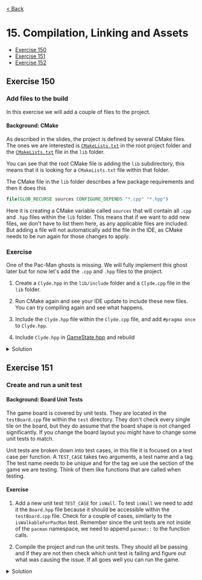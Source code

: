 [< Back](README.md)

# 15. Compilation, Linking and Assets

* [Exercise 150](#exercise-150)
* [Exercise 151](#exercise-151)
* [Exercise 152](#exercise-152)

## Exercise 150

### Add files to the build

In this exercise we will add a couple of files to the project.

#### Background: CMake

As described in the slides, the project is defined by several CMake files. The ones we
are interested is [`CMakeLists.txt`][2] in the root project folder and
the [`CMakeLists.txt`][3] file in the `lib` folder.

You can see that the root CMake file is adding the `lib` subdirectory, this means that
it is looking for a `CMakeLists.txt` file within that folder.

The CMake file in the `lib` folder describes a few package requirements and then it
does this

```cmake
file(GLOB_RECURSE sources CONFIGURE_DEPENDS "*.cpp" "*.hpp")
```

Here it is creating a CMake variable called `sources` that will contain all `.cpp`
and `.hpp` files within the `lib`
folder. This means that if we want to add new files, we don't have to list them here,
as any applicable files are included. But adding a file will not automatically add the
file in the IDE, as CMake needs to be run again for those changes to apply.

### Exercise

One of the Pac-Man ghosts is missing. We will fully implement this ghost later but for
now let's add the `.cpp`
and `.hpp` files to the project.

1. Create a `Clyde.hpp` in the `lib/include` folder and a `Clyde.cpp` file in
   the `lib` folder.

2. Run CMake again and see your IDE update to include these new files. You can try
   compiling again and see what happens.

3. Include the `Clyde.hpp` file within the `Clyde.cpp` file, and add `#pragma once`
   to `Clyde.hpp`.

4. Include `Clyde.hpp` in [GameState.hpp][4] and rebuild

<details>
   <summary>Solution</summary>

Clyde.hpp

```cpp
#pragma once
```

Clyde.cpp

```cpp
#include "Clyde.hpp"
```

Board.hpp
```cpp
// Include the header in Board.hpp
#include "Clyde.hpp"
```

</details>

## Exercise 151

### Create and run a unit test

#### Background: Board Unit Tests

The game board is covered by unit tests. They are located in the `testBoard.cpp` file
within the `test` directory. They don't check every single tile on the board, but they
do assume that the board shape is not changed significantly. If you change the board
layout you might have to change some unit tests to match.

Unit tests are broken down into test cases, in this file it is focused on a test case
per function. A `TEST_CASE` takes two arguments, a test name and a tag. The test name
needs to be unique and for the tag we use the section of the game we are testing.
Think of them like functions that are called when testing.

#### Exercise

1. Add a new unit test `TEST_CASE` for `isWall`. To test `isWall` we need to add it
   the `Board.hpp` file because it should be accessible within the `testBoard.cpp`
   file. Check for a couple of cases, similarly to the
   `isWalkableForPacMan` test. Remember since the unit tests are not inside of
   the `pacman` namespace, we need to append
   `pacman::` to the function calls.

2. Compile the project and run the unit tests. They should all be passing and if they
   are not then check which unit test is failing and figure out what was causing the
   issue. If all goes well you can run the game.


<details>
   <summary>Solution</summary>

* Add `isWall` to `Board.hpp`

```cpp
// Add the function declaration to the Board header file inside of namespace pacman
bool isWall(GridPosition point);
```

* Add a test for `isWall` to `testBoard.cpp`

```cpp
TEST_CASE("Is wall", "[board]") {
  REQUIRE(pacman::isWall(pacman::GridPosition{ 0, 0 }));
  REQUIRE(pacman::isWall(pacman::GridPosition{ 1, 0 }));
  REQUIRE(pacman::isWall(pacman::GridPosition{ 0, 1 }));
  REQUIRE_FALSE(pacman::isWall(pacman::GridPosition{ 11, 13 })); // pen
  REQUIRE_FALSE(pacman::isWall(pacman::GridPosition{ 1, 1 })); // pellet
  REQUIRE_FALSE(pacman::isWall(pacman::GridPosition{ 1, 2 })); // pen
}
```


## [Exercise 152][1]

### Description

<details>
   <summary>Solution</summary>

```cpp

```

</details>

[1]: 15_exercises.cpp
[2]: ../../CMakeLists.txt
[3]: ../../lib/CMakeLists.txt
[4]: ../../lib/include/GameState.hpp
